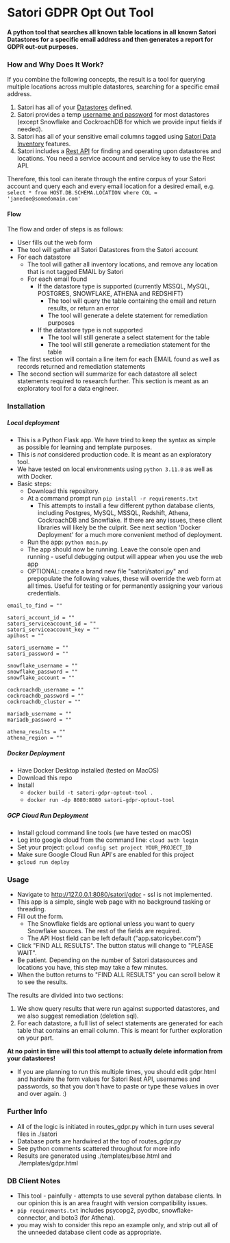 # Satori GDPR Opt Out Tool
#### A python tool that searches all known table locations in all known Satori Datastores for a specific email address and then generates a report for GDPR out-out purposes.

### How and Why Does It Work?

If you combine the following concepts, the result is a tool for querying multiple locations across multiple datastores, searching for a specific email address.

1. Satori has all of your [Datastores](https://satoricyber.com/docs/datastores/data-stores-overview/) defined.
2. Satori provides a temp [username and password](https://satoricyber.com/docs/data%20portal/#data-store-temporary-credentials) for most datastores (except Snowflake and CockroachDB for which we provide input fields if needed).
3. Satori has all of your sensitive email columns tagged using [Satori Data Inventory](https://satoricyber.com/docs/inventory/) features.
4. Satori includes a [Rest API](https://app.satoricyber.com/docs/api) for finding and operating upon datastores and locations. You need a service account and service key to use the Rest API.

Therefore, this tool can iterate through the entire corpus of your Satori account and query each and every email location for a desired email, e.g. ```select * from HOST.DB.SCHEMA.LOCATION where COL = 'janedoe@somedomain.com'```

#### Flow

The flow and order of steps is as follows:

- User fills out the web form
- The tool will gather all Satori Datastores from the Satori account
- For each datastore
	- The tool will gather all inventory locations, and remove any location that is not tagged EMAIL by Satori
	- For each email found
		- If the datastore type is supported (currently MSSQL, MySQL, POSTGRES, SNOWFLAKE, ATHENA and REDSHIFT)
			- The tool will query the table containing the email and return results, or return an error
			- The tool will generate a delete statement for remediation purposes
		- If the datastore type is not supported
			- The tool will still generate a select statement for the table
			- The tool will still generate a remediation statement for the table
- The first section will contain a line item for each EMAIL found as well as records returned and remediation statements
- The second section will summarize for each datastore all select statements required to research further. This section is meant as an exploratory tool for a data engineer.

### Installation

##### Local deployment

- This is a Python Flask app. We have tried to keep the syntax as simple as possible for learning and template purposes.
- This is _not_ considered production code. It is meant as an exploratory tool.
- We have tested on local environments using ```python 3.11.0``` as well as with Docker.
- Basic steps:
	- Download this repository.
	- At a command prompt run ```pip install -r requirements.txt```
		- This attempts to install a few different python database clients, including Postgres, MySQL, MSSQL, Redshift, Athena, CockroachDB and Snowflake. If there are any issues, these client libraries will likely be the culprit. See next section 'Docker Deployment' for a much more convenient method of deployment.
	- Run the app: ```python main.py```
	- The app should now be running. Leave the console open and running - useful debugging output will appear when you use the web app
	- OPTIONAL: create a brand new file "satori/satori.py" and prepopulate the following values, these will override the web form at all times. Useful for testing or for permanently assigning your various credentials.

```
email_to_find = ""

satori_account_id = ""
satori_serviceaccount_id = ""
satori_serviceaccount_key = ""
apihost = ""

satori_username = ""
satori_password = ""

snowflake_username = ""
snowflake_password = ""
snowflake_account = ""

cockroachdb_username = ""
cockroachdb_password = ""
cockroachdb_cluster = ""

mariadb_username = ""
mariadb_password = ""

athena_results = ""
athena_region = ""
```

##### Docker Deployment

- Have Docker Desktop installed (tested on MacOS)
- Download this repo
- Install
	- ```docker build -t satori-gdpr-optout-tool .```
	- ```docker run -dp 8080:8080 satori-gdpr-optout-tool```

##### GCP Cloud Run Deployment

- Install gcloud command line tools (we have tested on macOS)
- Log into google cloud from the command line: ```cloud auth login```
- Set your project: ```gcloud config set project YOUR_PROJECT_ID```
- Make sure Google Cloud Run API's are enabled for this project
- ```gcloud run deploy```


### Usage

- Navigate to http://127.0.0.1:8080/satori/gdpr - ssl is not implemented.
- This app is a simple, single web page with no background tasking or threading.
- Fill out the form. 
	- The Snowflake fields are optional unless you want to query Snowflake sources. The rest of the fields are required. 
	- The API Host field can be left default ("app.satoricyber.com")
- Click "FIND ALL RESULTS". The button status will change to "PLEASE WAIT".
- Be patient. Depending on the number of Satori datasources and locations you have, this step may take a few minutes.
- When the button returns to "FIND ALL RESULTS" you can scroll below it to see the results.

The results are divided into two sections:

1. We show query results that were run against supported datastores, and we also suggest remediation (deletion sql).
2. For each datastore, a full list of select statements are generated for each table that contains an email column. This is meant for further exploration on your part.

**At no point in time will this tool attempt to actually delete information from your datastores!**

- If you are planning to run this multiple times, you should edit gdpr.html and hardwire the form values for Satori Rest API, usernames and passwords, so that you don't have to paste or type these values in over and over again. :)

### Further Info

- All of the logic is initiated in routes_gdpr.py which in turn uses several files in ./satori
- Database ports are hardwired at the top of routes_gdpr.py
- See python comments scattered throughout for more info
- Results are generated using ./templates/base.html and ./templates/gdpr.html

### DB Client Notes

- This tool - painfully - attempts to use several python database clients. In our opinion this is an area fraught with version compatibility issues.
- ```pip requirements.txt``` includes psycopg2, pyodbc, snowflake-connector, and boto3 (for Athena).
- you may wish to consider this repo an example only, and strip out all of the unneeded database client code as appropriate.

